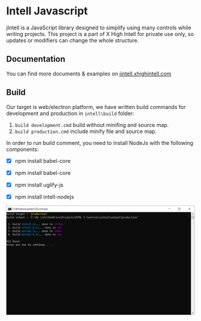 
# Intell Javascript
jIntell is a JavaScript library designed to simplify using many controls while writing projects. This project is a part of X High Intell for private use only, so updates or modifiers can change the whole structure.

## Documentation
You can find more documents & examples on [jintell.xhighintell.com](http://jintell.xhighintell.com/)

## Build
Our target is web/electron platform, we have written build commands for development and production in `intell\build` folder:


1. `build development.cmd` build without minifing and source map.
2. `build production.cmd` include minify file and source map.



In order to run build comment, you need to install NodeJs with the following components:

- [x] npm install babel-core
- [x] npm install babel-core
- [x] npm install uglify-js
- [x] npm install intell-nodejs


![Build Process](screenshot/build.png)